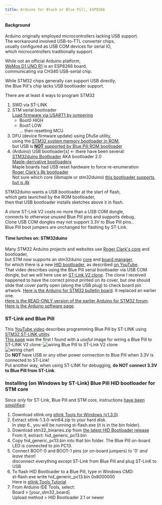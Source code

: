 ```yaml
---
title: Arduino for Black or Blue Pill, ESP8266
---
```


#### Background
Arduino originally employed microcontrollers lacking USB support.  
The workaround involved USB-to-TTL converter chips,  
usually configured as USB COM devices for serial IO,  
which microcontrollers traditionally support.
  
While not an official Arduino platform,  
[WeMos D1 UNO R1](ESPDuino) is an ESP8266 board,  
communicating via CH340 USB-serial chip.
 
While STM32 chips generally can support USB directly,  
the Blue Pill's chip lacks USB bootloader support.  

There are at least 4 ways to program STM32  
1) SWD via ST-LINK  
2) STM serial bootloader  
   [Load firmware via USART1 by jumpering](https://stm32duinoforum.com/forum/wiki_subdomain/index_title_Bootloader.html#Boot0_and_Boot1_pin_settings)  
   - Boot0 HIGH  
   - Boot1 LOW  
  ... then resetting MCU  
3) DFU (device firmware update) using DfuSe utility,  
    using the [STM32 system memory bootloader in ROM](https://www.st.com/en/development-tools/stsw-stm32080.html),  
    but USB is [**NOT** supported by Blue Pill ROM bootloader](https://stm32duinoforum.com/forum/wiki_subdomain/index_title_Bootloader.html)  
4) (Arduino) USB bootloader[s] <- there have been several:  
    [STM32duino Bootloader](https://stm32duinoforum.com/forum/wiki_subdomain/index_title_Bootloader.html) AKA bootloader 2.0  
   [Maple-derivative bootloaders](https://github.com/jonatanolofsson/maple-bootloader)  
   Maple boards had USB reset hardware to force re-enumeration  
   [Roger Clark's 8k bootloader](https://github.com/rogerclarkmelbourne/STM32duino-bootloader)  
   Not sure which core (libmaple or stm32duino) [this bootloader supports, but is 4k](https://github.com/davidgfnet/stm32-dfu-bootloader)  

STM32duino wants a USB bootloader at the start of flash,  
which gets launched by the ROM bootloader,  
then that USB bootloader installs sketches above it in flash.  

A clone ST-Link V2 costs no more than a USB COM dongle,  
connects to otherwise unused Blue Pill pins and supports debug.  
Clone USB COM dongles may not support 3.3V to Blue Pill pins..  
Blue Pill boot jumpers are unchanged for flashing by ST-Link.  

#### Time lurches on: STM32duino
Many STM32 Arduino projects and websites use [Roger Clark's core](https://github.com/rogerclarkmelbourne/Arduino_STM32) and bootloader,  
but STM now supports an stm32duino [core](https://github.com/stm32duino/Arduino_Core_STM32/releases)
and [board manager](https://raw.githubusercontent.com/stm32duino/BoardManagerFiles/master/STM32/package_stm_index.json),  
for which there is a new [HID bootloader](https://github.com/Serasidis/STM32_HID_Bootloader),
as described [on YouTube](https://www.youtube.com/watch?v=Myon8H111PQ).  
That video describes using the Blue Pill serial bootloader via USB COM dongle, 
but we will here use an [ST-Link V2 clone](https://www.ebay.com/itm/183320329257).
The clone I received happened to have the correct pinout printed on its cover,
but one should slide that cover partly open (along the USB plug) to check board pin artwork.
[Here is the Arduino for STM32 bulletin board](https://www.stm32duino.com).  It replaced an earlier one.  
[Here is the READ-ONLY version of the earlier Arduino for STM32 forum](https://stm32duinoforum.com/forum/index_php.html).  
[Here is the Arduino software page](https://www.arduino.cc/en/software).  

### ST-Link and Blue Pill
This [YouTube video](https://www.youtube.com/watch?v=KgR3uM21y7o) describes programming Blue Pill
by ST-LINK using [STM32 ST-LINK utility](https://www.st.com/en/development-tools/stsw-link004.html).  
[This page](https://medium.com/coinmonks/coding-the-stm32-blue-pill-with-rust-and-visual-studio-code-b21615d8a20)
was the first I found with a *useful* image for wiring a Blue Pill to ST-LINK V2 clone:
![wiring Blue Pill to ST-Link V2 clone](https://miro.medium.com/max/875/1*pFNIcoAq2s3l4lwsM0gj8w.jpeg)  
![wiring chart](https://miro.medium.com/max/533/1*NwPYrVoPUbciDWzvGsTavQ.png)  
Do **NOT** have USB or any other power connection to Blue Pill when 3.3V is connected to ST-Link!  
Put another way, when using ST-LINK for debugging, **do NOT connect 3.3V to Blue Pill from ST-Link**.  

### Installing (on Windows by ST-Link) Blue Pill HID bootloader for STM core
Since *only* for ST-Link, Blue Pill and STM core, instructions [have been simplified](https://github.com/Serasidis/STM32_HID_Bootloader/blob/master/README.md):  
1) Download stlink.org [stlink Tools for Windows (v1.3.0)](https://github.com/stlink-org/stlink/releases/tag/v1.3.0)  
2) Extract stlink-1.3.0-win64.zip to your hard disk.  
   In step 6., you will be running st-flash.exe (it is in the bin folder).  
3) Download stm32_binaries.zip from [the latest HID Bootloader release](https://github.com/Serasidis/STM32_HID_Bootloader/releases)  
   From it, extract:  hid_generic_pc13.bin
4) Copy hid_generic_pc13.bin into that bin folder.
   The Blue Pill on-board LED is connected to pin PC13.  
5) Connect BOOT-0 and BOOT-1 pins (or on-board jumpers) to '0' *and leave them*!  
   disconnect everything except ST-Link from Blue Pill and plug ST-LinK to USB
6) To flash HID Bootloader to a Blue Pill, type in Windows CMD:  
    st-flash.exe write hid_generic_pc13.bin 0x8000000  
   Here is [stlink Tools Tutorial](https://github.com/stlink-org/stlink/blob/develop/doc/tutorial.md)  
7) From Arduino IDE Tools, select:  
   Board > [your_stm32_board]  
   Upload method > HID Bootloader 2.1 or newer  

